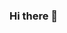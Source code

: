 

### Hi there 👋
<!-- ![tropy](https://github-profile-trophy.vercel.app/?username=hanminss&theme=onedark&row=2&column=3&no-frame=true) -->
